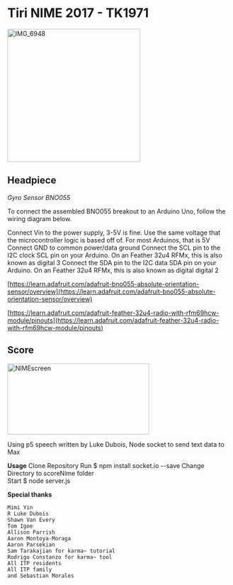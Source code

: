 
# Tiri NIME 2017 - TK1971

<a href="http://xxx.tiri.xxx/wp-content/uploads/2017/12/IMG_6948.jpg" rel="attachment wp-att-1112"><img src="http://xxx.tiri.xxx/wp-content/uploads/2017/12/IMG_6948-300x300.jpg" alt="IMG_6948" width="300" height="300" class="alignleft size-medium wp-image-1112" /></a>

## Headpiece
*Gyro Sensor BNO055*

To connect the assembled BNO055 breakout to an Arduino Uno, follow the wiring diagram below.

  Connect Vin to the power supply, 3-5V is fine. Use the same voltage that the microcontroller logic is based off of. For most Arduinos, that is 5V Connect GND to common power/data ground Connect the SCL pin to the I2C clock SCL pin on your Arduino. On an Feather 32u4 RFMx, this is also known as digital 3 Connect the SDA pin to the I2C data SDA pin on your Arduino. On an Feather 32u4 RFMx, this is also known as digital digital 2

  [https://learn.adafruit.com/adafruit-bno055-absolute-orientation-sensor/overview](https://learn.adafruit.com/adafruit-bno055-absolute-orientation-sensor/overview)

  [https://learn.adafruit.com/adafruit-feather-32u4-radio-with-rfm69hcw-module/pinouts](https://learn.adafruit.com/adafruit-feather-32u4-radio-with-rfm69hcw-module/pinouts)

## Score

<a href="http://xxx.tiri.xxx/wp-content/uploads/2017/12/NIMEscreen.gif" rel="attachment wp-att-1120"><img src="http://xxx.tiri.xxx/wp-content/uploads/2017/12/NIMEscreen.gif" alt="NIMEscreen" width="320" height="160" class="alignleft size-full wp-image-1120" /></a>

  Using p5 speech written by Luke Dubois, Node socket to send text data to Max
  
  **Usage**
    Clone Repository
    Run $ npm install socket.io --save
    Change Directory to scoreNime folder  
    Start $ node server.js


  **Special thanks**

    Mimi Yin
    R Luke Dubois
    Shawn Van Every
    Tom Igoe
    Allison Parrish
    Aaron Montoya-Moraga
    Aaron Parsekian
    Sam Tarakajian for karma~ tutorial
    Rodrigo Constanzo for karma~ tool
    All ITP residents
    All ITP family
    and Sebastian Morales
